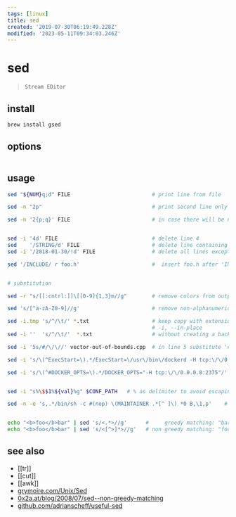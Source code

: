 ```yaml
---
tags: [linux]
title: sed
created: '2019-07-30T06:19:49.228Z'
modified: '2023-05-11T09:34:03.246Z'
---
```


# sed

> `Stream EDitor`

## install

```sh
brew install gsed
```

## options

```sh

```

## usage

```sh
sed "${NUM}q;d" FILE                          # print line from file

sed -n "2p"                                   # print second line only

sed -n '2{p;q}' FILE                          # in case there will be no more line 2 after line 2, spare pointless processing by `q`uiting after `p`rinting


sed -i '4d' FILE                              # delete line 4
sed    '/STRING/d' FILE                       # delete line containing STRING
sed -i '/2018-01-30/!d' FILE                  # delete all lines except ones matching pattern

sed '/INCLUDE/ r foo.h'                       #  insert foo.h after 'INCLUDE'


# substitution

sed -r "s/[[:cntrl:]]\[[0-9]{1,3}m//g"        # remove colors from output

sed 's/[^a-zA-Z0-9]//g'                       # remove non-alphanumeric characters

sed -i.tmp 's/^/\t/' *.txt                    # keep copy with extension .tmp   .. osx must provide an extension !
                                              # -i, --in-place
sed -i ''  's/^/\t/'  *.txt                   # without creating a backup, you can use

sed -i '5s/#/\/\//' vector-out-of-bounds.cpp  # in line 5 substitute '#' with '//'

sed -i 's/\(^ExecStart=\).*/ExecStart=\/usr\/bin\/dockerd -H tcp:\/\/0.0.0.0:2375/' /lib/systemd/system/docker.service

sed -i 's/\(^#DOCKER_OPTS=\).*/DOCKER_OPTS="-H tcp:\/\/0.0.0.0:2375"/' /etc/default/docker


sed -i "s%\$$1%${val}%g" $CONF_PATH   # % as delimiter to avoid escaping slashes in URLs

sed -n -e 's,.*/bin/sh -c #(nop) \(MAINTAINER .*[^ ]\) *0 B,\1,p'    # , as delimiter


echo "<b>foo</b>bar" | sed 's/<.*>//g'      #     greedy matching: "bar"
echo "<b>foo</b>bar" | sed 's/<[^>]*>//g'   # non greedy matching: "foobar"
```

## see also

- [[tr]]
- [[cut]]
- [[awk]]
- [grymoire.com/Unix/Sed](http://www.grymoire.com/Unix/Sed.html)
- [0x2a.at/blog/2008/07/sed--non-greedy-matching](https://0x2a.at/blog/2008/07/sed--non-greedy-matching/)
- [github.com/adrianscheff/useful-sed](https://github.com/adrianscheff/useful-sed)
